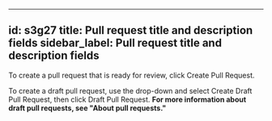 
---
id: s3g27
title: Pull request title and description fields
sidebar_label: Pull request title and description fields
---

<!-- #### Pull request title and description fields -->


To create a pull request that is ready for review, click Create Pull Request.

To create a draft pull request, use the drop-down and select Create Draft Pull Request, then click Draft Pull Request.
**For more information about draft pull requests, see "About pull requests."**
